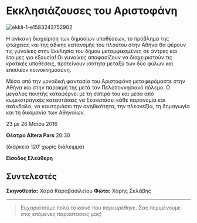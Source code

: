 # Εκκλησιάζουσες του Αριστοφάνη

![ekkli-1-e1583243752902](https://github.com/theatrikiopa/theatrikiopa.eu/assets/16403754/1f5100ee-8d84-47af-87d1-b09845fb0468)

Η ανίκανη διαχείριση των δημοσίων υποθέσεων, το πρόβλημα της φτώχειας και της άδικης κατανομής του πλούτου στην Αθήνα θα φέρουν τις γυναίκες στην Εκκλησία του δήμου μεταμφιεσμένες σε άντρες και έτοιμες για εξουσία! Οι γυναίκες αποφασίζουν να διαχειριστούν τις κρατικές υποθέσεις, προτείνουν ισότητα μεταξύ των δύο φύλων και επιπλέον κοινοκτημοσύνη.

Μέσα από την μοναδική φαντασία του Αριστοφάνη μεταφερόμαστε στην Αθήνα και στην παρακμή της μετά τον Πελοποννησιακό πόλεμο. Ο μεγάλος ποιητής καταφέρνει με τη σάτιρά του και μέσα από κωμικοτραγικές καταστάσεις να ξεσκεπάσει κάθε παρανομία και σκάνδαλο, να καυτηριάσει την ανηθικότητα, την πλεονεξία, τη δημαγωγία και τη δικομανία των Αθηναίων.

23 με 26 Μαΐου 2016

**Θέατρο Altera Pars** 20:30

(διάρκεια 120′ χωρίς διάλειμμα)

**Είσοδος Ελεύθερη**

## Συντελεστές
**Σκηνοθεσία:** Χαρά Καραβασιλείου
**Φώτα:** Χάρης Σκλάβης

***
> Ευχαριστούμε πολύ το κοινό που παρευρέθηκε.
> Σας περιμένουμε στις επόμενες παραστάσεις μας!
